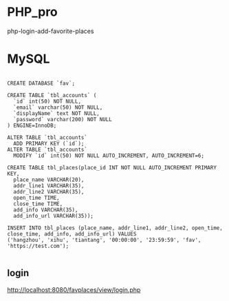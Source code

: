 # PHP_pro
php-login-add-favorite-places
# MySQL
<pre><code>
CREATE DATABASE `fav`;

CREATE TABLE `tbl_accounts` (
  `id` int(50) NOT NULL,
  `email` varchar(50) NOT NULL,
  `displayName` text NOT NULL,
  `password` varchar(200) NOT NULL
) ENGINE=InnoDB;

ALTER TABLE `tbl_accounts`
  ADD PRIMARY KEY (`id`);
ALTER TABLE `tbl_accounts`
  MODIFY `id` int(50) NOT NULL AUTO_INCREMENT, AUTO_INCREMENT=6;

CREATE TABLE tbl_places(place_id INT NOT NULL AUTO_INCREMENT PRIMARY KEY,
  place_name VARCHAR(20),
  addr_line1 VARCHAR(35),
  addr_line2 VARCHAR(35),
  open_time TIME,
  close_time TIME,
  add_info VARCHAR(35),
  add_info_url VARCHAR(35));
  
INSERT INTO tbl_places (place_name, addr_line1, addr_line2, open_time, close_time, add_info, add_info_url) VALUES
('hangzhou', 'xihu', 'tiantang', '00:00:00', '23:59:59', 'fav', 'https://test.com');
  
</code></pre>

## login
<http://localhost:8080/favplaces/view/login.php>
